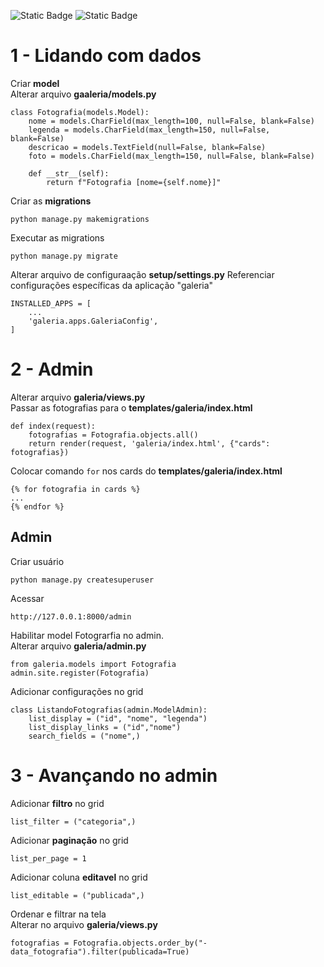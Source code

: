 ![Static Badge](https://img.shields.io/badge/Alura-%230b182c)
![Static Badge](https://img.shields.io/badge/Django-4.2.13-%23092E20?logoColor=ffffff)

# 1 - Lidando com dados

Criar **model**  
Alterar arquivo **gaaleria/models.py**

```
class Fotografia(models.Model):
    nome = models.CharField(max_length=100, null=False, blank=False)
    legenda = models.CharField(max_length=150, null=False, blank=False)
    descricao = models.TextField(null=False, blank=False)
    foto = models.CharField(max_length=150, null=False, blank=False)

    def __str__(self):
        return f"Fotografia [nome={self.nome}]"
```

Criar as **migrations**

```
python manage.py makemigrations
```

Executar as migrations

```
python manage.py migrate
```

Alterar arquivo de configuraação **setup/settings.py**
Referenciar configurações específicas da aplicação "galeria"  

```
INSTALLED_APPS = [
    ...
    'galeria.apps.GaleriaConfig',
]
```

# 2 - Admin

Alterar arquivo **galeria/views.py**  
Passar as fotografias para o **templates/galeria/index.html**

```
def index(request):
    fotografias = Fotografia.objects.all()
    return render(request, 'galeria/index.html', {"cards": fotografias})
```

Colocar comando `for` nos cards do **templates/galeria/index.html**

```
{% for fotografia in cards %}
...
{% endfor %}
```

## Admin

Criar usuário

```
python manage.py createsuperuser
```

Acessar

```
http://127.0.0.1:8000/admin
```

Habilitar model Fotograrfia no admin.  
Alterar arquivo **galeria/admin.py**

```
from galeria.models import Fotografia
admin.site.register(Fotografia)
```

Adicionar configurações no grid

```
class ListandoFotografias(admin.ModelAdmin):
    list_display = ("id", "nome", "legenda")
    list_display_links = ("id","nome")
    search_fields = ("nome",)
```

# 3 - Avançando no admin

Adicionar **filtro** no grid

```
list_filter = ("categoria",)
```

Adicionar **paginação** no grid

```
list_per_page = 1
```

Adicionar coluna **editavel** no grid

```
list_editable = ("publicada",)
```

Ordenar e filtrar na tela  
Alterar no arquivo **galeria/views.py**

```
fotografias = Fotografia.objects.order_by("-data_fotografia").filter(publicada=True)
```
